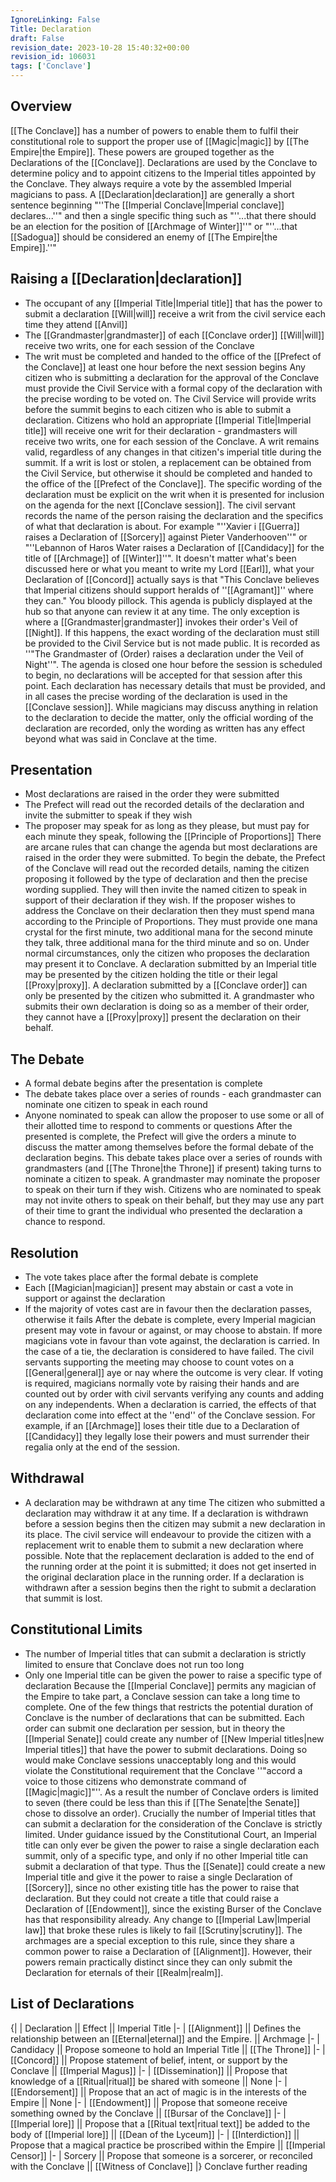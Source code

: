 ```yaml
---
IgnoreLinking: False
Title: Declaration
draft: False
revision_date: 2023-10-28 15:40:32+00:00
revision_id: 106031
tags: ['Conclave']
---
```


## Overview
[[The Conclave]] has a number of powers to enable them to fulfil their constitutional role to support the proper use of [[Magic|magic]] by [[The Empire|the Empire]]. These powers are grouped together as the Declarations of the [[Conclave]]. Declarations are used by the Conclave to determine policy and to appoint citizens to the Imperial titles appointed by the Conclave. They always require a vote by the assembled Imperial magicians to pass. 
A [[Declaration|declaration]] are generally a short sentence beginning "''The [[Imperial Conclave|Imperial conclave]] declares...''" and then a single specific thing such as "''...that there should be an election for the position of [[Archmage of Winter]]''" or "''...that [[Sadogua]] should be considered an enemy of [[The Empire|the Empire]].''"
## Raising a [[Declaration|declaration]]
* The occupant of any [[Imperial Title|Imperial title]] that has the power to submit a declaration [[Will|will]] receive a writ from the civil service each time they attend [[Anvil]]
* The [[Grandmaster|grandmaster]] of each [[Conclave order]] [[Will|will]] receive two writs, one for each session of the Conclave
* The writ must be completed and handed to the office of the [[Prefect of the Conclave]] at least one hour before the next session begins
Any citizen who is submitting a declaration for the approval of the Conclave must provide the Civil Service with a formal copy of the declaration with the precise wording to be voted on. The Civil Service will provide writs before the summit begins to each citizen who is able to submit a declaration. Citizens who hold an appropriate [[Imperial Title|Imperial title]] will receive one writ for their declaration - grandmasters will receive two writs, one for each session of the Conclave. A writ remains valid, regardless of any changes in that citizen's imperial title during the summit. If a writ is lost or stolen, a replacement can be obtained from the Civil Service, but otherwise it should be completed and handed to the office of the [[Prefect of the Conclave]]. 
The specific wording of the declaration must be explicit on the writ when it is presented for inclusion on the agenda for the next [[Conclave session]]. The civil servant records the name of the person raising the declaration and the specifics of what that declaration is about. For example "''Xavier i [[Guerra]] raises a Declaration of [[Sorcery]] against Pieter Vanderhooven''" or "''Lebannon of Haros Water raises a Declaration of [[Candidacy]] for the title of [[Archmage]] of [[Winter]]''".
It doesn't matter what's been discussed here or what you meant to write my Lord [[Earl]], what your Declaration of [[Concord]] actually says is that "This Conclave believes that Imperial citizens should support heralds of ''[[Agramant]]'' where they can." You bloody pillock.
This agenda is publicly displayed at the hub so that anyone can review it at any time. The only exception is where a [[Grandmaster|grandmaster]] invokes their order's Veil of [[Night]]. If this happens, the exact wording of the declaration must still be provided to the Civil Service but is not made public. It is recorded as ''"The Grandmaster of (Order) raises a declaration under the Veil of Night''". The agenda is closed one hour before the session is scheduled to begin, no declarations will be accepted for that session after this point. 
Each declaration has necessary details that must be provided, and in all cases the precise wording of the declaration is used in the [[Conclave session]]. While magicians may discuss anything in relation to the declaration to decide the matter, only the official wording of the declaration are recorded, only the wording as written has any effect beyond what was said in Conclave at the time.
## Presentation
* Most declarations are raised in the order they were submitted
* The Prefect will read out the recorded details of the declaration and invite the submitter to speak if they wish
* The proposer may speak for as long as they please, but must pay for each minute they speak, following the [[Principle of Proportions]]
There are arcane rules that can change the agenda but most declarations are raised in the order they were submitted. To begin the debate, the Prefect of the Conclave will read out the recorded details, naming the citizen proposing it followed by the type of declaration and then the precise wording supplied. They will then invite the named citizen to speak in support of their declaration if they wish.
If the proposer wishes to address the Conclave on their declaration then they must spend mana according to the Principle of Proportions. They must provide one mana crystal for the first minute, two additional mana for the second minute they talk, three additional mana for the third minute and so on.
Under normal circumstances, only the citizen who proposes the declaration may present it to Conclave. A declaration submitted by an Imperial title may be presented by the citizen holding the title or their legal [[Proxy|proxy]]. A declaration submitted by a [[Conclave order]] can only be presented by the citizen who submitted it. A grandmaster who submits their own declaration is doing so as a member of their order, they cannot have a [[Proxy|proxy]] present the declaration on their behalf.
## The Debate
* A formal debate begins after the presentation is complete
* The debate takes place over a series of rounds - each grandmaster can nominate one citizen to speak in each round
* Anyone nominated to speak can allow the proposer to use some or all of their allotted time to respond to comments or questions
After the presented is complete, the Prefect will give the orders a minute to discuss the matter among themselves before the formal debate of the declaration begins. This debate takes place over a series of rounds with grandmasters (and [[The Throne|the Throne]] if present) taking turns to nominate a citizen to speak. A grandmaster may nominate the proposer to speak on their turn if they wish.
Citizens who are nominated to speak may not invite others to speak on their behalf, but they may use any part of their time to grant the individual who presented the declaration a chance to respond. 
## Resolution
* The vote takes place after the formal debate is complete
* Each [[Magician|magician]] present may abstain or cast a vote in support or against the declaration
* If the majority of votes cast are in favour then the declaration passes, otherwise it fails
After the debate is complete, every Imperial magician present may vote in favour or against, or may choose to abstain. If more magicians vote in favour than vote against, the declaration is carried. In the case of a tie, the declaration is considered to have failed.
The civil servants supporting the meeting may choose to count votes on a [[General|general]] aye or nay where the outcome is very clear. If voting is required, magicians normally vote by raising their hands and are counted out by order with civil servants verifying any counts and adding on any independents.
When a declaration is carried, the effects of that declaration come into effect at the ''end'' of the Conclave session. For example, if an [[Archmage]] loses their title due to a Declaration of [[Candidacy]] they legally lose their powers and must surrender their regalia only at the end of the session.
## Withdrawal
* A declaration may be withdrawn at any time
The citizen who submitted a declaration may withdraw it at any time. If a declaration is withdrawn before a session begins then the citizen may submit a new declaration in its place. The civil service will endeavour to provide the citizen with a replacement writ to enable them to submit a new declaration where possible. Note that the replacement declaration is added to the end of the running order at the point it is submitted; it does not get inserted in the original declaration place in the running order.
If a declaration is withdrawn after a session begins then the right to submit a declaration that summit is lost.
## Constitutional Limits
* The number of Imperial titles that can submit a declaration is strictly limited to ensure that Conclave does not run too long
* Only one Imperial title can be given the power to raise a specific type of declaration
Because the [[Imperial Conclave]] permits any magician of the Empire to take part, a Conclave session can take a long time to complete. One of the few things that restricts the potential duration of Conclave is the number of declarations that can be submitted. Each order can submit one declaration per session, but in theory the [[Imperial Senate]] could create any number of [[New Imperial titles|new Imperial titles]] that have the power to submit declarations. Doing so would make Conclave sessions unacceptably long and this would violate the Constitutional requirement that the Conclave ''"accord a voice to those citizens who demonstrate command of [[Magic|magic]]"''.
As a result the number of Conclave orders is limited to seven (there could be less than this if [[The Senate|the Senate]] chose to dissolve an order). Crucially the number of Imperial titles that can submit a declaration for the consideration of the Conclave is strictly limited. Under guidance issued by the Constitutional Court, an Imperial title can only ever be given the power to raise a single declaration each summit, only of a specific type, and only if no other Imperial title can submit a declaration of that type. Thus the [[Senate]] could create a new Imperial title and give it the power to raise a single Declaration of [[Sorcery]], since no other existing title has the power to raise that declaration. But they could not create a title that could raise a Declaration of [[Endowment]], since the existing Burser of the Conclave has that responsibility already. Any change to [[Imperial Law|Imperial law]] that broke these rules is likely to fail [[Scrutiny|scrutiny]].
The archmages are a special exception to this rule, since they share a common power to raise a Declaration of [[Alignment]]. However, their powers remain practically distinct since they can only submit the Declaration for eternals of their [[Realm|realm]].
## List of Declarations
{|
| Declaration || Effect || Imperial Title
|-
| [[Alignment]] || Defines the relationship between an [[Eternal|eternal]] and the Empire. || Archmage
|-
| Candidacy || Propose someone to hold an Imperial Title || [[The Throne]]
|-
| [[Concord]] || Propose statement of belief, intent, or support by the Conclave || [[Imperial Magus]]
|-
| [[Dissemination]] || Propose that knowledge of a [[Ritual|ritual]] be shared with someone || None
|-
| [[Endorsement]] || Propose that an act of magic is in the interests of the Empire || None
|-
| [[Endowment]] || Propose that someone receive something owned by the Conclave || [[Bursar of the Conclave]]
|-
| [[Imperial lore]] || Propose that a [[Ritual text|ritual text]] be added to the body of [[Imperial lore]] || [[Dean of the Lyceum]]
|- 
| [[Interdiction]] || Propose that a magical practice be proscribed within the Empire || [[Imperial Censor]]
|-
| Sorcery || Propose that someone is a sorcerer, or reconciled with the Conclave || [[Witness of Conclave]]
|}
Conclave further reading